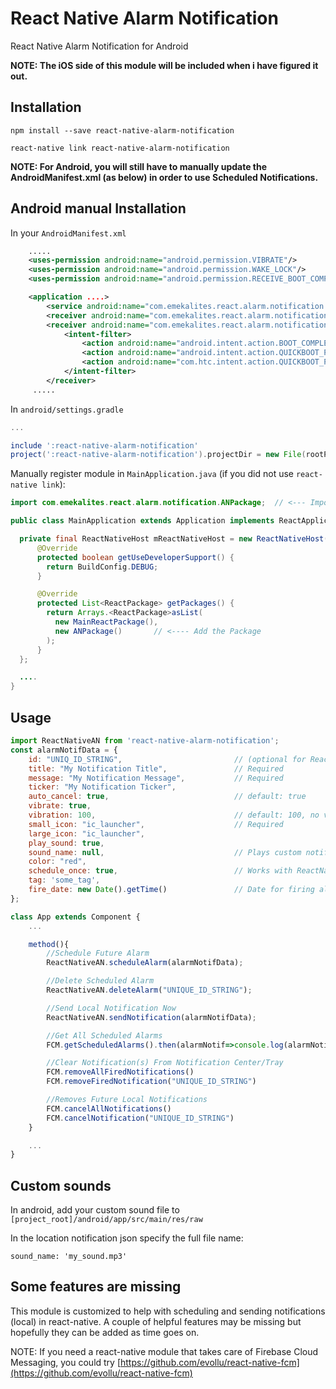 # React Native Alarm Notification

React Native Alarm Notification for Android

**NOTE: The iOS side of this module will be included when i have figured it out.**

## Installation

`npm install --save react-native-alarm-notification`

`react-native link react-native-alarm-notification`

**NOTE: For Android, you will still have to manually update the AndroidManifest.xml (as below) in order to use Scheduled Notifications.**

## Android manual Installation

In your `AndroidManifest.xml`
```xml
    .....
    <uses-permission android:name="android.permission.VIBRATE"/>
    <uses-permission android:name="android.permission.WAKE_LOCK"/>
    <uses-permission android:name="android.permission.RECEIVE_BOOT_COMPLETED" />

    <application ....>
        <service android:name="com.emekalites.react.alarm.notification.ANService" android:enabled="true"/>
        <receiver android:name="com.emekalites.react.alarm.notification.ANAlarmReceiver" android:enabled="true"/>
        <receiver android:name="com.emekalites.react.alarm.notification.ANBootReceiver" android:enabled="true" android:exported="true">
            <intent-filter>
                <action android:name="android.intent.action.BOOT_COMPLETED"/>
                <action android:name="android.intent.action.QUICKBOOT_POWERON"/>
                <action android:name="com.htc.intent.action.QUICKBOOT_POWERON"/>
            </intent-filter>
        </receiver>
     .....

```

In `android/settings.gradle`
```gradle
...

include ':react-native-alarm-notification'
project(':react-native-alarm-notification').projectDir = new File(rootProject.projectDir, '../node_modules/react-native-alarm-notification/android')
```

Manually register module in `MainApplication.java` (if you did not use `react-native link`):

```java
import com.emekalites.react.alarm.notification.ANPackage;  // <--- Import Package

public class MainApplication extends Application implements ReactApplication {

  private final ReactNativeHost mReactNativeHost = new ReactNativeHost(this) {
      @Override
      protected boolean getUseDeveloperSupport() {
        return BuildConfig.DEBUG;
      }

      @Override
      protected List<ReactPackage> getPackages() {
      	return Arrays.<ReactPackage>asList(
          new MainReactPackage(),
          new ANPackage() 		// <---- Add the Package
        );
      }
  };

  ....
}
```

## Usage

```javascript
import ReactNativeAN from 'react-native-alarm-notification';
const alarmNotifData = {
	id: "UNIQ_ID_STRING",                         // (optional for ReactNativeAN.sendNotification)
	title: "My Notification Title",               // Required
	message: "My Notification Message",           // Required
	ticker: "My Notification Ticker",                   
	auto_cancel: true,                            // default: true
	vibrate: true,                                      
	vibration: 100,                               // default: 100, no vibration if vibrate: false
	small_icon: "ic_launcher",                    // Required
	large_icon: "ic_launcher",                          
	play_sound: true,                                    
	sound_name: null,                             // Plays custom notification ringtone if sound_name: null
	color: "red",                                       
	schedule_once: true,                          // Works with ReactNativeAN.scheduleAlarm so alarm fires once
	tag: 'some_tag',                                    
	fire_date: new Date().getTime()	              // Date for firing alarm, Required for ReactNativeAN.scheduleAlarm
};

class App extends Component {
	...

    method(){
        //Schedule Future Alarm
        ReactNativeAN.scheduleAlarm(alarmNotifData);

        //Delete Scheduled Alarm
        ReactNativeAN.deleteAlarm("UNIQUE_ID_STRING");

        //Send Local Notification Now
        ReactNativeAN.sendNotification(alarmNotifData);

        //Get All Scheduled Alarms
        FCM.getScheduledAlarms().then(alarmNotif=>console.log(alarmNotif));

        //Clear Notification(s) From Notification Center/Tray
        FCM.removeAllFiredNotifications()
        FCM.removeFiredNotification("UNIQUE_ID_STRING")

        //Removes Future Local Notifications
        FCM.cancelAllNotifications()
        FCM.cancelNotification("UNIQUE_ID_STRING")
    }

	...
}
```

## Custom sounds

In android, add your custom sound file to `[project_root]/android/app/src/main/res/raw`

In the location notification json specify the full file name:

    sound_name: 'my_sound.mp3'

## Some features are missing

This module is customized to help with scheduling and sending notifications (local) in react-native. A couple of helpful features may be missing but hopefully they can be added as time goes on.

NOTE: If you need a react-native module that takes care of Firebase Cloud Messaging, you could try [https://github.com/evollu/react-native-fcm](https://github.com/evollu/react-native-fcm)
